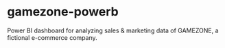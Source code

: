 # gamezone-powerb
Power BI dashboard for analyzing sales & marketing data of GAMEZONE, a fictional e-commerce company.
